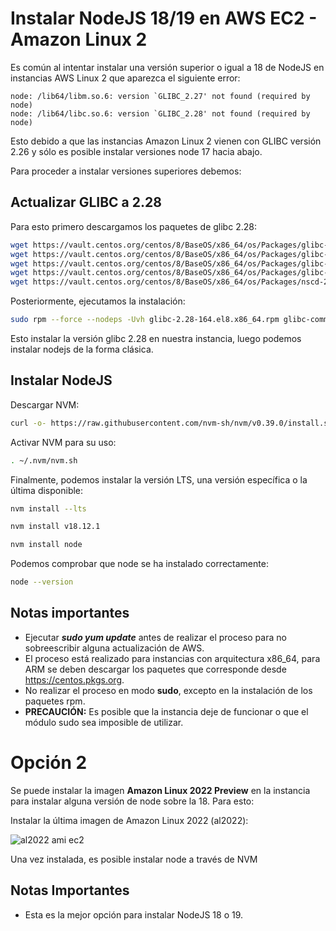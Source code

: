 # Instalar NodeJS 18/19 en AWS EC2 - Amazon Linux 2

Es común al intentar instalar una versión superior o igual a 18 de NodeJS en instancias AWS Linux 2 que aparezca el siguiente error:

```
node: /lib64/libm.so.6: version `GLIBC_2.27' not found (required by node)
node: /lib64/libc.so.6: version `GLIBC_2.28' not found (required by node)
```

Esto debido a que las instancias Amazon Linux 2 vienen con GLIBC versión 2.26 y sólo es posible instalar versiones node 17 hacia abajo.

Para proceder a instalar versiones superiores debemos:

## Actualizar GLIBC a 2.28

Para esto primero descargamos los paquetes de glibc 2.28:

````bash
wget https://vault.centos.org/centos/8/BaseOS/x86_64/os/Packages/glibc-2.28-164.el8.x86_64.rpm
wget https://vault.centos.org/centos/8/BaseOS/x86_64/os/Packages/glibc-common-2.28-164.el8.x86_64.rpm
wget https://vault.centos.org/centos/8/BaseOS/x86_64/os/Packages/glibc-devel-2.28-164.el8.x86_64.rpm
wget https://vault.centos.org/centos/8/BaseOS/x86_64/os/Packages/glibc-headers-2.28-164.el8.x86_64.rpm
wget https://vault.centos.org/centos/8/BaseOS/x86_64/os/Packages/nscd-2.28-164.el8.x86_64.rpm
````
Posteriormente, ejecutamos la instalación:

````bash
sudo rpm --force --nodeps -Uvh glibc-2.28-164.el8.x86_64.rpm glibc-common-2.28-164.el8.x86_64.rpm glibc-devel-2.28-164.el8.x86_64.rpm glibc-headers-2.28-164.el8.x86_64.rpm nscd-2.28-164.el8.x86_64.rpm
````

Esto instalar la versión glibc 2.28 en nuestra instancia, luego podemos instalar nodejs de la forma clásica.

## Instalar NodeJS

Descargar NVM:
```bash
curl -o- https://raw.githubusercontent.com/nvm-sh/nvm/v0.39.0/install.sh | bash
```
Activar NVM para su uso:

```bash
. ~/.nvm/nvm.sh
```
Finalmente, podemos instalar la versión LTS, una versión específica o la última disponible:
```bash
nvm install --lts
```

```bash
nvm install v18.12.1
```

```bash
nvm install node
```

Podemos comprobar que node se ha instalado correctamente:

```bash
node --version
```


## Notas importantes

* Ejecutar ***sudo yum update*** antes de realizar el proceso para no sobreescribir alguna actualización de AWS.
* El proceso está realizado para instancias con arquitectura x86_64, para ARM se deben descargar los paquetes que corresponde desde https://centos.pkgs.org.
* No realizar el proceso en modo **sudo**, excepto en la instalación de los paquetes rpm.
* **PRECAUCIÓN:** Es posible que la instancia deje de funcionar o que el módulo sudo sea imposible de utilizar.

# Opción 2

Se puede instalar la imagen **Amazon Linux 2022 Preview** en la instancia para instalar alguna versión de node sobre la 18. Para esto:

Instalar la última imagen de Amazon Linux 2022 (al2022):

![al2022 ami ec2](https://gc-patcornejo.s3.sa-east-1.amazonaws.com/imgs/al2022_ec2.png)

Una vez instalada, es posible instalar node a través de NVM

## Notas Importantes

* Esta es la mejor opción para instalar NodeJS 18 o 19.

